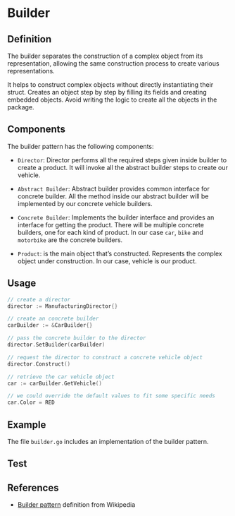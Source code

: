 # Builder

## Definition
The builder separates the construction of a complex object from its representation, allowing the same construction process to create various representations.

It helps to construct complex objects without directly instantiating their struct. Creates an object step by step by filling its fields and creating embedded objects. Avoid writing the logic to create all the objects in the package.

## Components
The builder pattern has the following components:

- `Director`: Director performs all the required steps given inside builder to create a product. It will invoke all the abstract builder steps to create our vehicle.

- `Abstract Builder`: Abstract builder provides common interface for concrete builder. All the method inside our abstract builder will be implemented by our concrete vehicle builders.

- `Concrete Builder`: Implements the builder interface and provides an interface for getting the product. There will be multiple concrete builders, one for each kind of product. In our case `car`, `bike` and `motorbike` are the concrete builders.

- `Product`: is the main object that’s constructed. Represents the complex object under construction. In our case, vehicle is our product.

## Usage

```go
// create a director
director := ManufacturingDirector{}

// create an concrete builder
carBuilder := &CarBuilder{}

// pass the concrete builder to the director
director.SetBuilder(carBuilder)

// request the director to construct a concrete vehicle object
director.Construct()

// retrieve the car vehicle object
car := carBuilder.GetVehicle()

// we could override the default values to fit some specific needs
car.Color = RED
```

## Example
The file `builder.go` includes an implementation of the builder pattern.

## Test

## References
- [Builder pattern](https://en.wikipedia.org/wiki/Builder_pattern) definition from Wikipedia
